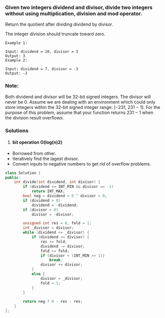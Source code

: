 ### Given two integers dividend and divisor, divide two integers without using multiplication, division and mod operator.

Return the quotient after dividing dividend by divisor.

The integer division should truncate toward zero.

```
Example 1:

Input: dividend = 10, divisor = 3
Output: 3
Example 2:

Input: dividend = 7, divisor = -3
Output: -2
```

### Note:

Both dividend and divisor will be 32-bit signed integers.
The divisor will never be 0.
Assume we are dealing with an environment which could only store integers within the 32-bit signed integer range: [−231,  231 − 1]. For the purpose of this problem, assume that your function returns 231 − 1 when the division result overflows.

### Solutions

1. #### bit operation O(log(n)2)

- Borrowed from other.
- Iteratively find the lagest divisor.
- Convert inputs to negative numbers to get rid of overflow problems.


```c++
class Solution {
public:
    int divide(int dividend, int divisor) {
        if (dividend == INT_MIN && divisor == -1)
            return INT_MAX;
        bool neg = dividend < 0 ^ divisor < 0;
        if (dividend > 0)
            dividend = -dividend;
        if (divisor > 0)
            divisor = -divisor;

        unsigned int res = 0, fold = 1;
        int _divisor = divisor;
        while (dividend <= _divisor) {
            if (dividend <= divisor) {
                res += fold;
                dividend -= divisor;
                fold += fold;
                if (divisor < (INT_MIN >> 1))
                    break;
                divisor += divisor;
            }
            else {
                divisor = _divisor;
                fold = 1;
            }
        }
        
        return neg ? 0 - res : res;
    }
};
```
